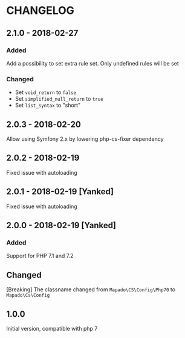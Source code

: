CHANGELOG
===========

## 2.1.0 - 2018-02-27
### Added
Add a possibility to set extra rule set. Only undefined rules will be set

### Changed
  * Set `void_return` to `false`
  * Set `simplified_null_return` to `true`
  * Set `list_syntax` to "short"

## 2.0.3 - 2018-02-20
Allow using Symfony 2.x by lowering php-cs-fixer dependency

## 2.0.2 - 2018-02-19
Fixed issue with autoloading

## 2.0.1 - 2018-02-19 [Yanked]
Fixed issue with autoloading

## 2.0.0 - 2018-02-19 [Yanked]
### Added 
Support for PHP 7.1 and 7.2

## Changed
[Breaking] The classname changed from `Mapado\CS\Config\Php70` to `Mapado\Cs\Config`

## 1.0.0
Initial version, compatible with php 7
